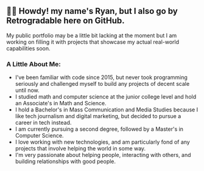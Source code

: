## 👋😁 Howdy! my name's Ryan, but I also go by Retrogradable here on GitHub.

My public portfolio may be a little bit lacking at the moment but I am working on filling it with projects that showcase my actual real-world capabilities soon.

### A Little About Me:
- I've been familiar with code since 2015, but never took programming seriously and challenged myself to build any projects of decent scale until now.
- I studied math and computer science at the junior college level and hold an Associate's in Math and Science.
- I hold a Bachelor's in Mass Communication and Media Studies because I like tech journalism and digital marketing, but decided to pursue a career in tech instead.
- I am currently pursuing a second degree, followed by a Master's in Computer Science.
- I love working with new technologies, and am particularly fond of any projects that involve helping the world in some way.
- I'm very passionate about helping people, interacting with others, and building relationships with good people.
